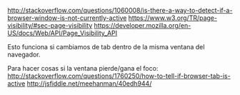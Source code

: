 http://stackoverflow.com/questions/1060008/is-there-a-way-to-detect-if-a-browser-window-is-not-currently-active
https://www.w3.org/TR/page-visibility/#sec-page-visibility
https://developer.mozilla.org/en-US/docs/Web/API/Page_Visibility_API

Esto funciona si cambiamos de tab dentro de la misma ventana del navegador.


Para hacer cosas si la ventana pierde/gana el foco:
http://stackoverflow.com/questions/1760250/how-to-tell-if-browser-tab-is-active
http://jsfiddle.net/meehanman/40edh944/

